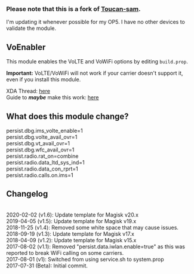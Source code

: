 ### Please note that this is a fork of [Toucan-sam](https://github.com/Toucan-Sam/VoEnabler).

I'm updating it whenever possible for my OP5. I have no other devices to validate the module. 

## VoEnabler
This module enables the VoLTE and VoWiFi options by editing `build.prop`.

**Important:** VoLTE/VoWiFi will not work if your carrier doesn't support it, even if you install this module.

XDA Thread: [here](https://forum.xda-developers.com/apps/magisk/module-v4-volte-enabler-t3649613)
<br>Guide to **_maybe_** make this work: [here](https://forum.xda-developers.com/oneplus-5t/how-to/guide-volte-vowifi-german-carriers-t3817542)

## What does this module change?
persist.dbg.ims_volte_enable=1 
<br>persist.dbg.volte_avail_ovr=1 
<br>persist.dbg.vt_avail_ovr=1
<br>persist.dbg.wfc_avail_ovr=1
<br>persist.radio.rat_on=combine
<br>persist.radio.data_ltd_sys_ind=1
<br>persist.radio.data_con_rprt=1
<br>persist.radio.calls.on.ims=1

## Changelog
<br>2020-02-02 (v1.6): Update template for Magisk v20.x
<br>2019-04-05 (v1.5): Update template for Magisk v19.x
<br>2018-11-25 (v1.4): Removed some white space that may cause issues.
<br>2018-09-19 (v1.3): Update template for Magisk v17.x
<br>2018-04-09 (v1.2): Update template for Magisk v15.x
<br>2017-08-02 (v1.1): Removed "persist.data.iwlan.enable=true" as this was reported to break WiFi calling on some carriers.
<br>2017-08-01 (v1): Switched from using service.sh to system.prop
<br>2017-07-31 (Beta): Initial commit.
